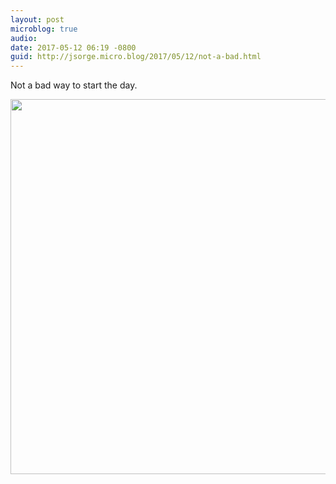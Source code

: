 ```yaml
---
layout: post
microblog: true
audio: 
date: 2017-05-12 06:19 -0800
guid: http://jsorge.micro.blog/2017/05/12/not-a-bad.html
---
```

Not a bad way to start the day.

<img src="http://jsorge.micro.blog/uploads/2017/5070ace9e1.jpg" width="600" height="600" style="height: auto" />
